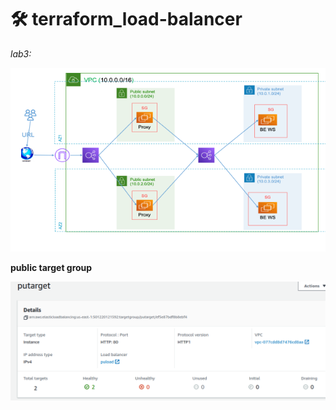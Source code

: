 # 🛠 terraform_load-balancer
*lab3:*

![lab](https://github.com/MahmoudSamir0/terraform_load-balancer/blob/master/screenshot/lab.png)









**public target group**

![public_target_group](https://github.com/MahmoudSamir0/terraform_load-balancer/blob/master/screenshot/public_target_group.png)
